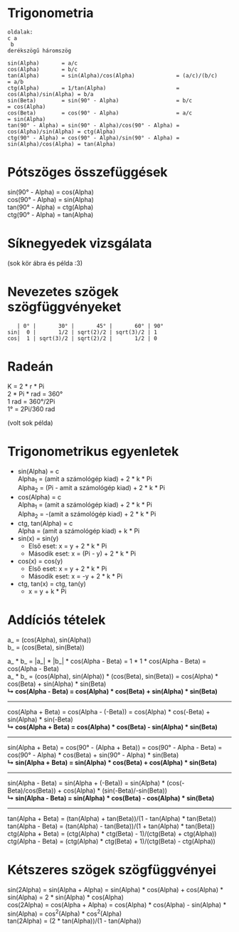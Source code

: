 # Trigonometria
```
oldalak:
c a
 b
derékszögű háromszög
```

```
sin(Alpha)       = a/c
cos(Alpha)       = b/c
tan(Alpha)       = sin(Alpha)/cos(Alpha)             = (a/c)/(b/c)           = a/b
ctg(Alpha)       = 1/tan(Alpha)                      = cos(Alpha)/sin(Alpha) = b/a  
sin(Beta)        = sin(90° - Alpha)                  = b/c                   = cos(Alpha)
cos(Beta)        = cos(90° - Alpha)                  = a/c                   = sin(Alpha)
tan(90° - Alpha) = sin(90° - Alpha)/cos(90° - Alpha) = cos(Alpha)/sin(Alpha) = ctg(Alpha)
ctg(90° - Alpha) = cos(90° - Alpha)/sin(90° - Alpha) = sin(Alpha)/cos(Alpha) = tan(Alpha)
```

# Pótszöges összefüggések
sin(90° - Alpha) = cos(Alpha)    
cos(90° - Alpha) = sin(Alpha)  
tan(90° - Alpha) = ctg(Alpha)  
ctg(90° - Alpha) = tan(Alpha)

# Síknegyedek vizsgálata
(sok kör ábra és példa :3)

# Nevezetes szögek szögfüggvényeket
```
   | 0° |       30° |       45° |       60° | 90°
sin|  0 |       1/2 | sqrt(2)/2 | sqrt(3)/2 | 1
cos|  1 | sqrt(3)/2 | sqrt(2)/2 |       1/2 | 0
```

# Radeán
K = 2 * r * Pi  
2 * Pi * rad = 360°  
1 rad = 360°/2Pi  
1° = 2Pi/360 rad

(volt sok példa)

# Trigonometrikus egyenletek
- sin(Alpha) = c  
Alpha<sub>1</sub> = (amit a számológép kiad) + 2 * k * Pi  
Alpha<sub>2</sub> = (Pi - amit a számológép kiad) + 2 * k * Pi  
- cos(Alpha) = c  
Alpha<sub>1</sub> = (amit a számológép kiad) + 2 * k * Pi  
Alpha<sub>2</sub> = -(amit a számológép kiad) + 2 * k * Pi  
- ctg, tan(Alpha) = c  
Alpha = (amit a számológép kiad) + k * Pi
- sin(x) = sin(y)
  - Első eset: x = y + 2 * k * Pi
  - Második eset: x = (Pi - y) + 2 * k * Pi
- cos(x) = cos(y)
  - Első eset: x = y + 2 * k * Pi
  - Második eset: x = -y + 2 * k * Pi
- ctg, tan(x) = ctg, tan(y)  
  - x = y + k * Pi

# Addíciós tételek
a_ = (cos(Alpha), sin(Alpha))  
b_ = (cos(Beta),   sin(Beta))

a_ * b_ = |a_| * |b_| * cos(Alpha - Beta) = 1 * 1 * cos(Alpha - Beta) = cos(Alpha - Beta)  
a_ * b_ = (cos(Alpha), sin(Alpha)) * (cos(Beta), sin(Beta)) = cos(Alpha) * cos(Beta) + sin(Alpha) * sin(Beta)  
**↳ cos(Alpha - Beta) = cos(Alpha) * cos(Beta) + sin(Alpha) * sin(Beta)**
<hr>

cos(Alpha + Beta) = cos(Alpha - (-Beta)) = cos(Alpha) * cos(-Beta) + sin(Alpha) * sin(-Beta)  
**↳ cos(Alpha + Beta) = cos(Alpha) * cos(Beta) - sin(Alpha) * sin(Beta)**
<hr>

sin(Alpha + Beta) = cos(90° - (Alpha + Beta)) = cos(90° - Alpha - Beta) = cos(90° - Alpha) * cos(Beta) + sin(90° - Alpha) * sin(Beta)  
**↳ sin(Alpha + Beta) = sin(Alpha) * cos(Beta) + cos(Alpha) * sin(Beta)**
<hr>

sin(Alpha - Beta) = sin(Alpha + (-Beta)) = sin(Alpha) * (cos(-Beta)/cos(Beta)) + cos(Alpha) * (sin(-Beta)/-sin(Beta))  
**↳ sin(Alpha - Beta) = sin(Alpha) * cos(Beta) - cos(Alpha) * sin(Beta)**
<hr>

tan(Alpha + Beta) = (tan(Alpha) + tan(Beta))/(1 - tan(Alpha) * tan(Beta))  
tan(Alpha - Beta) = (tan(Alpha) - tan(Beta))/(1 + tan(Alpha) * tan(Beta))  
ctg(Alpha + Beta) = (ctg(Alpha) * ctg(Beta) - 1)/(ctg(Beta) + ctg(Alpha))  
ctg(Alpha - Beta) = (ctg(Alpha) * ctg(Beta) + 1)/(ctg(Beta) - ctg(Alpha))  

# Kétszeres szögek szögfüggvényei
sin(2Alpha) = sin(Alpha + Alpha) = sin(Alpha) * cos(Alpha) + cos(Alpha) * sin(Alpha) = 2 * sin(Alpha) * cos(Alpha)  
cos(2Alpha) = cos(Alpha + Alpha) = cos(Alpha) * cos(Alpha) - sin(Alpha) * sin(Alpha) = cos<sup>2</sup>(Alpha) * cos<sup>2</sup>(Alpha)  
tan(2Alpha) = (2 * tan(Alpha))/(1 - tan(Alpha))
